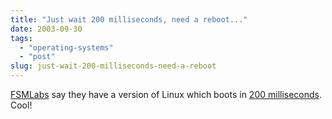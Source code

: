 ```yaml
---
title: "Just wait 200 milliseconds, need a reboot..."
date: 2003-09-30
tags: 
  - "operating-systems"
  - "post"
slug: just-wait-200-milliseconds-need-a-reboot
---
```


[FSMLabs](http://www.fsmlabs.com/) say they have a version of Linux which boots in [200 milliseconds](http://www.linuxdevices.com/news/NS5907201615.html). Cool!

